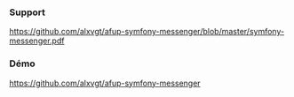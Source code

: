 ### Support
https://github.com/alxvgt/afup-symfony-messenger/blob/master/symfony-messenger.pdf

### Démo
https://github.com/alxvgt/afup-symfony-messenger
